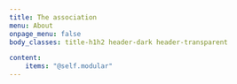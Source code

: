 ```yaml
---
title: The association
menu: About
onpage_menu: false
body_classes: title-h1h2 header-dark header-transparent

content:
    items: "@self.modular"
---
```



